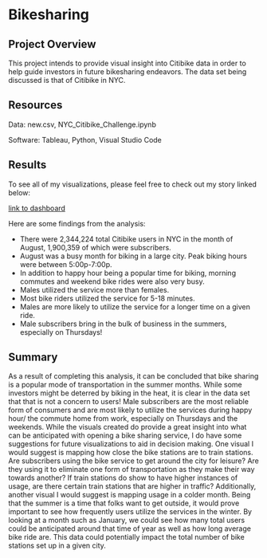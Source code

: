 # Bikesharing

## Project Overview

This project intends to provide visual insight into Citibike data in order to help guide investors in future bikesharing endeavors. The data set being discussed is that of Citibike in NYC. 



## Resources

Data: new.csv, NYC_Citibike_Challenge.ipynb

Software: Tableau, Python, Visual Studio Code


## Results
To see all of my visualizations, please feel free to check out my story linked below:

[link to dashboard](https://public.tableau.com/app/profile/annie.tresca/viz/NYCCitiBikesharinginAugust/Story1?publish=yes "link to dashboard")


Here are some findings from the analysis:

- There were 2,344,224 total Citibike users in NYC in the month of August, 1,900,359 of which were subscribers.
- August was a busy month for biking in a large city. Peak biking hours were between 5:00p-7:00p.
- In addition to happy hour being a popular time for biking, morning commutes and weekend bike rides were also very busy. 
- Males utilized the service more than females.
- Most bike riders utilized the service for 5-18 minutes. 
- Males are more likely to utilize the service for a longer time on a given ride.
- Male subscribers bring in the bulk of business in the summers, especially on Thursdays!



## Summary
As a result of completing this analysis, it can be concluded that bike sharing is a popular mode of transportation in the summer months. While some investors might be deterred by biking in the heat, it is clear in the data set that that is not a concern to users! Male subscribers are the most reliable form of consumers and are most likely to utilize the services during happy hour/ the commute home from work, especially on Thursdays and the weekends. While the visuals created do provide a great insight into what can be anticipated with opening a bike sharing service, I do have some suggestions for future visualizations to aid in decision making. One visual I would suggest is mapping how close the bike stations are to train stations. Are subscribers using the bike service to get around the city for leisure? Are they using it to eliminate one form of transportation as they make their way towards another? If train stations do show to have higher instances of usage, are there certain train stations that are higher in traffic? Additionally, another visual I would suggest is mapping usage in a colder month. Being that the summer is a time that folks want to get outside, it would prove important to see how frequently users utilize the services in the winter. By looking at a month such as January, we could see how many total users could be anticipated around that time of year as well as how long average bike ride are. This data could potentially impact the total number of bike stations set up in a given city. 
